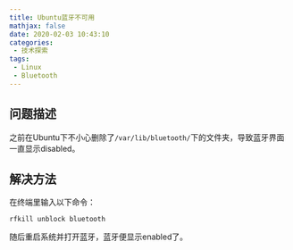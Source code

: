 ```yaml
---
title: Ubuntu蓝牙不可用
mathjax: false
date: 2020-02-03 10:43:10
categories:
 - 技术探索
tags:
 - Linux
 - Bluetooth
---
```


## 问题描述

之前在Ubuntu下不小心删除了`/var/lib/bluetooth/`下的文件夹，导致蓝牙界面一直显示disabled。

## 解决方法

在终端里输入以下命令：

```
rfkill unblock bluetooth
```

随后重启系统并打开蓝牙，蓝牙便显示enabled了。
